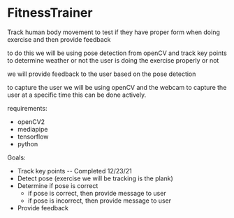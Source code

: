 # FitnessTrainer
Track human body movement to test if they have proper form when doing exercise and then provide feedback

to do this we will be using pose detection from openCV and track key points to determine weather or not the user is doing the exercise properly or not

we will provide feedback to the user based on the pose detection

to capture the user we will be using openCV and the webcam to capture the user at a specific time this can be done actively.


requirements:
- openCV2
- mediapipe
- tensorflow
- python

Goals:  
- Track key points -- Completed 12/23/21
- Detect pose (exercise we will be tracking is the plank)
- Determine if pose is correct
    - if pose is correct, then provide message to user
    - if pose is incorrect, then provide message to user
- Provide feedback  

